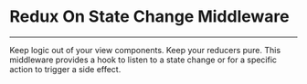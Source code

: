 # Redux On State Change Middleware
---

Keep logic out of your view components. Keep your reducers pure. This middleware provides a hook to listen to a state change or for a specific action to trigger a side effect.
